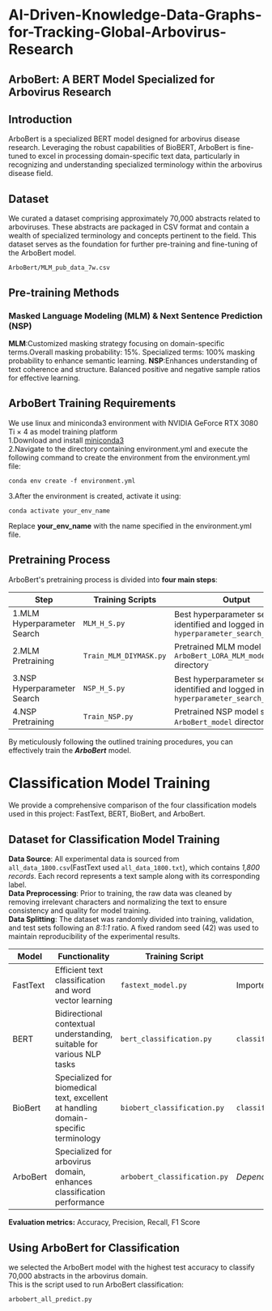# AI-Driven-Knowledge-Data-Graphs-for-Tracking-Global-Arbovirus-Research
## ArboBert: A BERT Model Specialized for Arbovirus Research
## Introduction
ArboBert is a specialized BERT model designed for arbovirus disease research. Leveraging the robust capabilities of BioBERT, ArboBert is fine-tuned to excel in processing domain-specific text data, particularly in recognizing and understanding specialized terminology within the arbovirus disease field.

## Dataset
We curated a dataset comprising approximately 70,000 abstracts related to arboviruses. These abstracts are packaged in CSV format and contain a wealth of specialized terminology and concepts pertinent to the field. This dataset serves as the foundation for further pre-training and fine-tuning of the ArboBert model.  
```
ArboBert/MLM_pub_data_7w.csv
```
## Pre-training Methods


### Masked Language Modeling (MLM) & Next Sentence Prediction (NSP)
**MLM**:Customized masking strategy focusing on domain-specific terms.Overall masking probability: 15%. Specialized terms: 100% masking probability to enhance semantic learning.
**NSP**:Enhances understanding of text coherence and structure. Balanced positive and negative sample ratios for effective learning.

## ArboBert Training Requirements
We use linux and miniconda3 environment with NVIDIA GeForce RTX 3080 Ti × 4 as model training platform  
1.Download and install [miniconda3](https://docs.anaconda.com/miniconda/install/#quick-command-line-install)  
2.Navigate to the directory containing environment.yml and execute the following command to create the environment from the environment.yml file:
```
conda env create -f environment.yml
```
3.After the environment is created, activate it using:
```
conda activate your_env_name
```
Replace **your_env_name** with the name specified in the environment.yml file.  
## Pretraining Process
ArboBert's pretraining process is divided into **four main steps**:  

Step | Training Scripts | Output 
---- |----------------| ----
1.MLM Hyperparameter Search | ```MLM_H_S.py```    | Best hyperparameter set identified and logged in ```hyperparameter_search_log.txt```
2.MLM Pretraining |```Train_MLM_DIYMASK.py```|Pretrained MLM model saved to ```ArboBert_LORA_MLM_model``` directory
3.NSP Hyperparameter Search|```NSP_H_S.py```|Best hyperparameter set identified and logged in ```hyperparameter_search_log2.txt```
4.NSP Pretraining|```Train_NSP.py```|Pretrained NSP model saved to ```ArboBert_model``` directory  

By meticulously following the outlined training procedures, you can effectively train the ***ArboBert*** model.  

# Classification Model Training  
We provide a comprehensive comparison of the four classification models used in this project: FastText, BERT, BioBert, and ArboBert.
## Dataset for Classification Model Training  
**Data Source**: All experimental data is sourced from ```all_data_1800.csv```(FastText used ```all_data_1800.txt```), which contains *1,800 records*. Each record represents a text sample along with its corresponding label.  
**Data Preprocessing**: Prior to training, the raw data was cleaned by removing irrelevant characters and normalizing the text to ensure consistency and quality for model training.  
**Data Splitting**: The dataset was randomly divided into training, validation, and test sets following an *8:1:1* ratio. A fixed random seed (42) was used to maintain reproducibility of the experimental results.

Model | Functionality | Training Script | Model Path 
---- | ---- |-----------------|-------------
FastText|Efficient text classification and word vector learning	|```fastext_model.py``` | Imported directly via```import fasttext``` 
BERT|Bidirectional contextual understanding, suitable for various NLP tasks|```bert_classification.py```| ```classification_model\BERT_classification\BERTmodel``` 
BioBert|Specialized for biomedical text, excellent at handling domain-specific terminology| ```biobert_classification.py``` | ```classification_model\BioBert_classification\biobert```
ArboBert|Specialized for arbovirus domain, enhances classification performance|```arbobert_classification.py```| *Depends on the trained model (see Training Scripts)*  

**Evaluation metrics:** Accuracy, Precision, Recall, F1 Score
## Using ArboBert for Classification
we selected the ArboBert model with the highest test accuracy to classify 70,000 abstracts in the arbovirus domain.  
This is the script used to run ArboBert classification:
```
arbobert_all_predict.py
```
